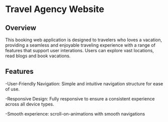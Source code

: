 # Travel Agency Website

## Overview

This booking web application is designed to travelers who loves a vacation, providing a seamless and enjoyable traveling experience with a range of features that support user interations. Users can explore vast locations, read blogs and book vacations.

## Features
-User-Friendly Navigation: Simple and intuitive navigation structure for ease of use.

-Responsive Design: Fully responsive to ensure a consistent experience across all device types.

-Smooth experience: scroll-on-animations with smooth navigations

